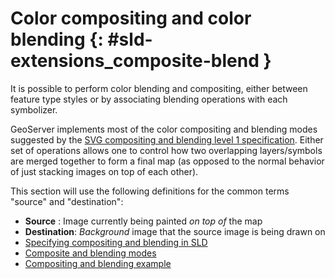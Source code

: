 # Color compositing and color blending {: #sld-extensions_composite-blend }

It is possible to perform color blending and compositing, either between feature type styles or by associating blending operations with each symbolizer.

GeoServer implements most of the color compositing and blending modes suggested by the [SVG compositing and blending level 1 specification](http://www.w3.org/TR/compositing-1/). Either set of operations allows one to control how two overlapping layers/symbols are merged together to form a final map (as opposed to the normal behavior of just stacking images on top of each other).

This section will use the following definitions for the common terms "source" and "destination":

-   **Source** : Image currently being painted *on top of* the map
-   **Destination**: *Background* image that the source image is being drawn on
-   [Specifying compositing and blending in SLD](syntax.md)
-   [Composite and blending modes](modes.md)
-   [Compositing and blending example](example.md)
